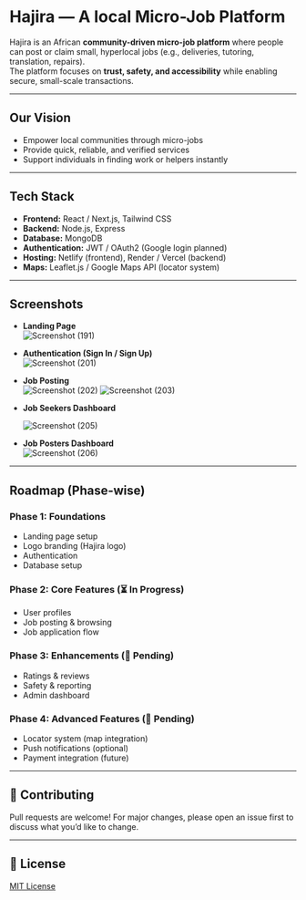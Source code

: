 #  Hajira — A local Micro-Job Platform

Hajira is an African **community-driven micro-job platform** where people can post or claim small, hyperlocal jobs (e.g., deliveries, tutoring, translation, repairs).  
The platform focuses on **trust, safety, and accessibility** while enabling secure, small-scale transactions. 

---

## Our Vision
- Empower local communities through micro-jobs  
- Provide quick, reliable, and verified services  
- Support individuals in finding work or helpers instantly  

---

## Tech Stack
- **Frontend:** React / Next.js, Tailwind CSS  
- **Backend:** Node.js, Express  
- **Database:** MongoDB  
- **Authentication:** JWT / OAuth2 (Google login planned)  
- **Hosting:** Netlify (frontend), Render / Vercel (backend)  
- **Maps:** Leaflet.js / Google Maps API (locator system)  

---

## Screenshots


- **Landing Page**  
![Screenshot (191)](https://github.com/user-attachments/assets/68fbdd00-76c1-4201-b29c-d1a286640219)


- **Authentication (Sign In / Sign Up)**  
![Screenshot (201)](https://github.com/user-attachments/assets/2c013aed-2fcb-4d6a-a5ba-20abd7f001dd)


- **Job Posting**  
![Screenshot (202)](https://github.com/user-attachments/assets/bef134c9-8059-46d9-a042-324bec089bea)
![Screenshot (203)](https://github.com/user-attachments/assets/99946e10-9c5b-429c-bd13-22fad256b9f4)


- **Job Seekers Dashboard**  

  ![Screenshot (205)](https://github.com/user-attachments/assets/dc73527c-68c9-4606-906d-d6bea93d29c2)

- **Job Posters Dashboard**  
 ![Screenshot (206)](https://github.com/user-attachments/assets/ee192140-84e0-48f4-ab42-3a865cd29170)

---

## Roadmap (Phase-wise)

### Phase 1: Foundations 
- Landing page setup  
- Logo branding (Hajira logo)  
- Authentication  
- Database setup  

### Phase 2: Core Features (⏳ In Progress)
- User profiles  
- Job posting & browsing  
- Job application flow  

### Phase 3: Enhancements (🔲 Pending)
- Ratings & reviews  
- Safety & reporting  
- Admin dashboard  

### Phase 4: Advanced Features (🔲 Pending)
- Locator system (map integration)  
- Push notifications (optional)  
- Payment integration (future)  

---

## 🤝 Contributing
Pull requests are welcome! For major changes, please open an issue first to discuss what you’d like to change.

---

## 📜 License
[MIT License](LICENSE)

